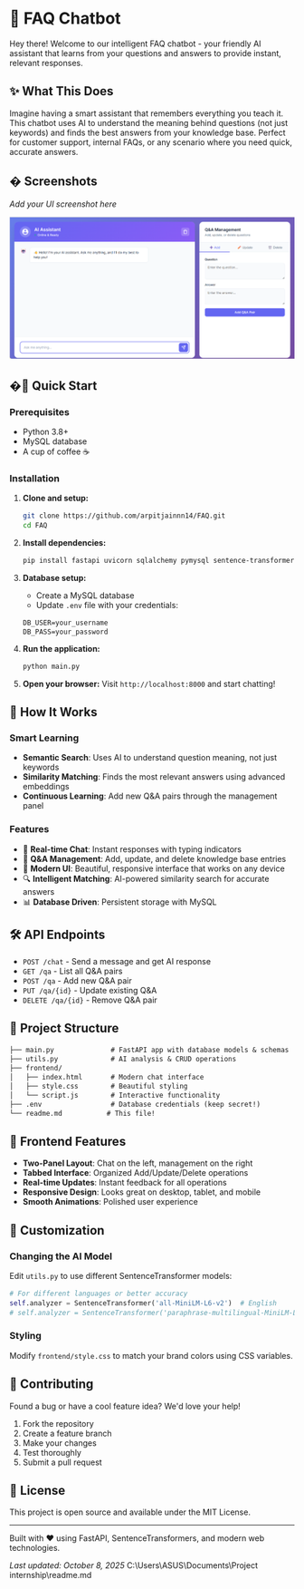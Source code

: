 # 🤖 FAQ Chatbot

Hey there! Welcome to our intelligent FAQ chatbot - your friendly AI assistant that learns from your questions and answers to provide instant, relevant responses.

## ✨ What This Does

Imagine having a smart assistant that remembers everything you teach it. This chatbot uses AI to understand the meaning behind questions (not just keywords) and finds the best answers from your knowledge base. Perfect for customer support, internal FAQs, or any scenario where you need quick, accurate answers.

## � Screenshots

*Add your UI screenshot here*

![FAQ Chatbot Interface](image\UI.png)

## �🚀 Quick Start

### Prerequisites
- Python 3.8+
- MySQL database
- A cup of coffee ☕

### Installation

1. **Clone and setup:**
   ```bash
   git clone https://github.com/arpitjainnn14/FAQ.git
   cd FAQ
   ```

2. **Install dependencies:**
   ```bash
   pip install fastapi uvicorn sqlalchemy pymysql sentence-transformers python-dotenv numpy
   ```

3. **Database setup:**
   - Create a MySQL database
   - Update `.env` file with your credentials:
   ```
   DB_USER=your_username
   DB_PASS=your_password
   ```

4. **Run the application:**
   ```bash
   python main.py
   ```

5. **Open your browser:**
   Visit `http://localhost:8000` and start chatting!

## 🎯 How It Works

### Smart Learning
- **Semantic Search**: Uses AI to understand question meaning, not just keywords
- **Similarity Matching**: Finds the most relevant answers using advanced embeddings
- **Continuous Learning**: Add new Q&A pairs through the management panel

### Features
- 💬 **Real-time Chat**: Instant responses with typing indicators
- 📝 **Q&A Management**: Add, update, and delete knowledge base entries
- 🎨 **Modern UI**: Beautiful, responsive interface that works on any device
- 🔍 **Intelligent Matching**: AI-powered similarity search for accurate answers
- 📊 **Database Driven**: Persistent storage with MySQL

## 🛠️ API Endpoints

- `POST /chat` - Send a message and get AI response
- `GET /qa` - List all Q&A pairs
- `POST /qa` - Add new Q&A pair
- `PUT /qa/{id}` - Update existing Q&A
- `DELETE /qa/{id}` - Remove Q&A pair

## 📁 Project Structure

```
├── main.py              # FastAPI app with database models & schemas
├── utils.py             # AI analysis & CRUD operations
├── frontend/
│   ├── index.html       # Modern chat interface
│   ├── style.css        # Beautiful styling
│   └── script.js        # Interactive functionality
├── .env                 # Database credentials (keep secret!)
└── readme.md           # This file!
```

## 🎨 Frontend Features

- **Two-Panel Layout**: Chat on the left, management on the right
- **Tabbed Interface**: Organized Add/Update/Delete operations
- **Real-time Updates**: Instant feedback for all operations
- **Responsive Design**: Looks great on desktop, tablet, and mobile
- **Smooth Animations**: Polished user experience

## 🔧 Customization

### Changing the AI Model
Edit `utils.py` to use different SentenceTransformer models:
```python
# For different languages or better accuracy
self.analyzer = SentenceTransformer('all-MiniLM-L6-v2')  # English
# self.analyzer = SentenceTransformer('paraphrase-multilingual-MiniLM-L12-v2')  # Multi-language
```

### Styling
Modify `frontend/style.css` to match your brand colors using CSS variables.

## 🤝 Contributing

Found a bug or have a cool feature idea? We'd love your help!

1. Fork the repository
2. Create a feature branch
3. Make your changes
4. Test thoroughly
5. Submit a pull request

## 📄 License

This project is open source and available under the MIT License.

---

Built with ❤️ using FastAPI, SentenceTransformers, and modern web technologies.

*Last updated: October 8, 2025*</content>
<parameter name="filePath">C:\Users\ASUS\Documents\Project internship\readme.md
